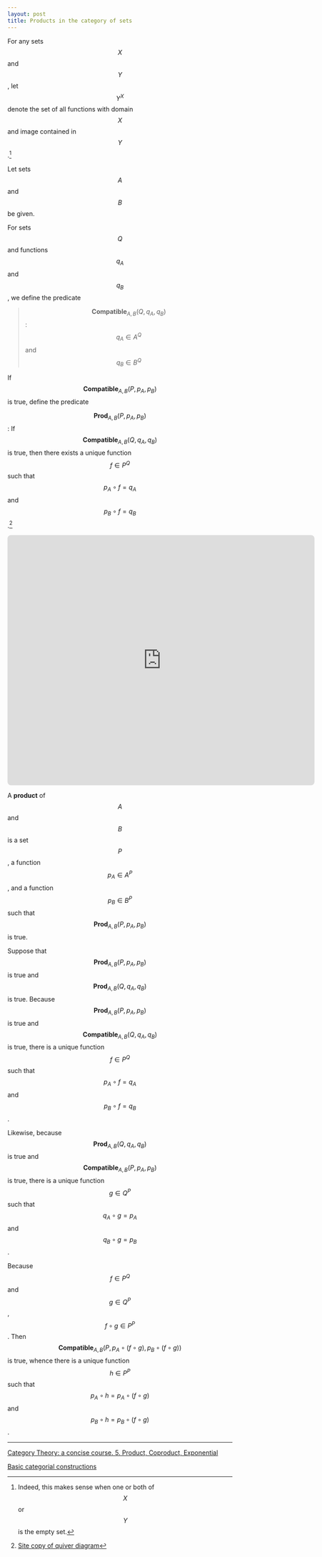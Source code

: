 ```yaml
---
layout: post
title: Products in the category of sets
---
```


For any sets $$X$$ and $$Y$$, let $$Y^X$$ denote the set of all functions with domain $$X$$ and image
contained in $$Y$$.[^1]

[^1]: Indeed, this makes sense when one or both of $$X$$ or $$Y$$ is the empty set.

Let sets $$A$$ and $$B$$ be given.

For sets $$Q$$ and functions $$q_A$$ and $$q_B$$, we define the predicate

> $$\mathbf{Compatible}_{A,B}(Q,q_A,q_B)$$: $$q_A \in A^Q$$ and $$q_B \in B^Q$$ 

If $$\mathbf{Compatible}_{A,B}(P,p_A,p_B)$$ is true, define the predicate

$$\mathbf{Prod}_{A,B}(P,p_A,p_B)$$: If $$\mathbf{Compatible}_{A,B}(Q,q_A,q_B)$$ is true, then there 
exists a unique function $$f \in P^Q$$ such that $$p_A \circ f = q_A$$ and $$p_B \circ f = q_B$$.[^2]

[^2]: [Site copy of quiver diagram](/LaTeX/quiver/product.png)

<!-- https://q.uiver.app/?q=WzAsNCxbMCwyLCJBIl0sWzQsMiwiQiJdLFsyLDMsIlAiXSxbMiwwLCJRIl0sWzIsMCwicF9BIiwyXSxbMiwxLCJwX0IiXSxbMywwLCJxX0EiXSxbMywxLCJxX0IiLDJdLFszLDIsIlxcZXhpc3RzICEgZiIsMSx7InN0eWxlIjp7ImJvZHkiOnsibmFtZSI6ImRhc2hlZCJ9fX1dXQ== -->
<iframe class="quiver-embed" src="https://q.uiver.app/?q=WzAsNCxbMCwyLCJBIl0sWzQsMiwiQiJdLFsyLDMsIlAiXSxbMiwwLCJRIl0sWzIsMCwicF9BIiwyXSxbMiwxLCJwX0IiXSxbMywwLCJxX0EiXSxbMywxLCJxX0IiLDJdLFszLDIsIlxcZXhpc3RzICEgZiIsMSx7InN0eWxlIjp7ImJvZHkiOnsibmFtZSI6ImRhc2hlZCJ9fX1dXQ==&embed" width="688" height="560" style="border-radius: 8px; border: none;"></iframe>

A **product** of $$A$$ and $$B$$ is a set $$P$$, a function $$p_A \in A^P$$,
and a function $$p_B \in B^P$$ such that $$\mathbf{Prod}_{A,B}(P,p_A,p_B)$$ is true.

Suppose that $$\mathbf{Prod}_{A,B}(P,p_A,p_B)$$ is true and $$\mathbf{Prod}_{A,B}(Q,q_A,q_B)$$ is true.
Because $$\mathbf{Prod}_{A,B}(P,p_A,p_B)$$ is true and $$\mathbf{Compatible}_{A,B}(Q,q_A,q_B)$$ is true,
there is a unique function
$$f \in P^Q$$ such that $$p_A \circ f = q_A$$ and $$p_B \circ f = q_B$$.

Likewise, because $$\mathbf{Prod}_{A,B}(Q,q_A,q_B)$$ is true and
$$\mathbf{Compatible}_{A,B}(P,p_A,p_B)$$ is true,
there is a unique function
$$g \in Q^P$$ such that $$q_A \circ g = p_A$$ and $$q_B \circ g = p_B$$.

Because $$f \in P^Q$$ and $$g \in Q^P$$, $$f \circ g \in P^P$$.
Then $$\mathbf{Compatible}_{A,B}(P,p_A \circ (f \circ g),p_B \circ (f \circ g))$$
is true, whence there is a unique function $$h \in P^P$$ such that 
$$p_A \circ h = p_A \circ (f \circ g)$$ and $$p_B \circ h = p_B \circ (f \circ g)$$.



---

[Category Theory: a concise course. 5. Product, Coproduct, Exponential](https://categorytheory.gitlab.io/product_coproduct_exponential.html)

[Basic categorial constructions](https://www-users.cse.umn.edu/~garrett/m/fun/Notes/06_categories.pdf)